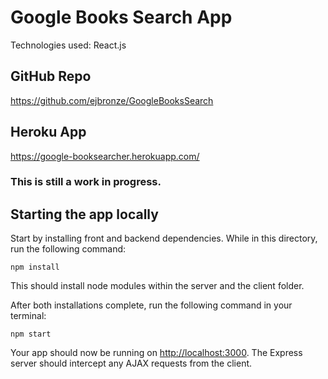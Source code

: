 # Google Books Search App

Technologies used:
React.js

## GitHub Repo

https://github.com/ejbronze/GoogleBooksSearch

## Heroku App

https://google-booksearcher.herokuapp.com/

### This is still a work in progress.

## Starting the app locally

Start by installing front and backend dependencies. While in this directory, run the following command:

```
npm install
```

This should install node modules within the server and the client folder.

After both installations complete, run the following command in your terminal:

```
npm start
```

Your app should now be running on <http://localhost:3000>. The Express server should intercept any AJAX requests from the client.


